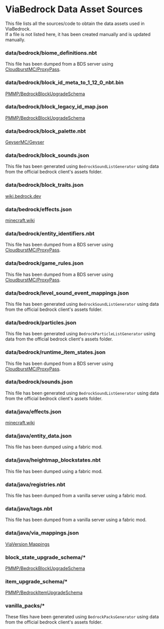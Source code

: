 # ViaBedrock Data Asset Sources

This file lists all the sources/code to obtain the data assets used in ViaBedrock.  
If a file is not listed here, it has been created manually and is updated manually.

### data/bedrock/biome_definitions.nbt
This file has been dumped from a BDS server using [CloudburstMC/ProxyPass](https://github.com/CloudburstMC/ProxyPass).

### data/bedrock/block_id_meta_to_1_12_0_nbt.bin
[PMMP/BedrockBlockUpgradeSchema](https://github.com/pmmp/BedrockBlockUpgradeSchema/blob/8b72c47109e174ac7f17c3ac546748f8e49a5fdf/id_meta_to_nbt/1.12.0.bin)

### data/bedrock/block_legacy_id_map.json
[PMMP/BedrockBlockUpgradeSchema](https://github.com/pmmp/BedrockBlockUpgradeSchema/blob/79bb3ad542ef19e828fdf1fa6adc54f1fa4b3bb5/block_legacy_id_map.json)

### data/bedrock/block_palette.nbt
[GeyserMC/Geyser](https://github.com/GeyserMC/Geyser/blob/baac9795b74d339604a4b5613cae5820885c3350/core/src/main/resources/bedrock/block_palette.1_21_70.nbt)

### data/bedrock/block_sounds.json
This file has been generated using `BedrockSoundListGenerator` using data from the official bedrock client's assets folder.

### data/bedrock/block_traits.json
[wiki.bedrock.dev](https://wiki.bedrock.dev/blocks/block-traits.html)

### data/bedrock/effects.json
[minecraft.wiki](https://minecraft.wiki/w/Effect)

### data/bedrock/entity_identifiers.nbt
This file has been dumped from a BDS server using [CloudburstMC/ProxyPass](https://github.com/CloudburstMC/ProxyPass).

### data/bedrock/game_rules.json
This file has been dumped from a BDS server using [CloudburstMC/ProxyPass](https://github.com/CloudburstMC/ProxyPass).

### data/bedrock/level_sound_event_mappings.json
This file has been generated using `BedrockSoundListGenerator` using data from the official bedrock client's assets folder.

### data/bedrock/particles.json
This file has been generated using `BedrockParticleListGenerator` using data from the official bedrock client's assets folder.

### data/bedrock/runtime_item_states.json
This file has been dumped from a BDS server using [CloudburstMC/ProxyPass](https://github.com/CloudburstMC/ProxyPass).

### data/bedrock/sounds.json
This file has been generated using `BedrockSoundListGenerator` using data from the official bedrock client's assets folder.

### data/java/effects.json
[minecraft.wiki](https://minecraft.wiki/w/Effect)

### data/java/entity_data.json
This file has been dumped using a fabric mod.

### data/java/heightmap_blockstates.nbt
This file has been dumped using a fabric mod.

### data/java/registries.nbt
This file has been dumped from a vanilla server using a fabric mod.

### data/java/tags.nbt
This file has been dumped from a vanilla server using a fabric mod.

### data/java/via_mappings.json
[ViaVersion Mappings](https://github.com/ViaVersion/Mappings/blob/main/mappings/mapping-1.21.5.json)

### block_state_upgrade_schema/*
[PMMP/BedrockBlockUpgradeSchema](https://github.com/pmmp/BedrockBlockUpgradeSchema/tree/master/nbt_upgrade_schema)

### item_upgrade_schema/*
[PMMP/BedrockItemUpgradeSchema](https://github.com/pmmp/BedrockItemUpgradeSchema/tree/master/id_meta_upgrade_schema)

### vanilla_packs/*
These files have been generated using `BedrockPacksGenerator` using data from the official bedrock client's assets folder.
